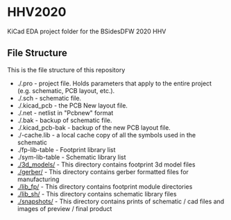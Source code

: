 # HHV2020

KiCad EDA project folder for the BSidesDFW 2020 HHV

## File Structure

This is the file structure of this repository

* ./<filename>.pro - project file. Holds parameters that apply to the entire project (e.g. schematic, PCB layout, etc.).
* ./<filename>.sch - schematic file.
* ./<filename>.kicad_pcb - the PCB New layout file.
* ./<filename>.net - netlist in "Pcbnew" format
* ./<filename>.bak - backup of schematic file.
* ./<filename>.kicad_pcb-bak - backup of the new PCB layout file.
* ./<filename>-cache.lib - a local cache copy of all the symbols used in the schematic
* ./fp-lib-table - Footprint library list
* ./sym-lib-table - Schematic library list
* [./3d_models/](/eda/prod/3d_models/) - This directory contains footprint 3d model files
* [./gerber/](/eda/prod/gerber/) - This directory contains gerber formatted files for manufacturing
* [./lib_fp/](/eda/prod/lib_fp/) - This directory contains footprint module directories
* [./lib_sh/](/eda/prod/lib_sh/) - This directory contains schematic library files
* [./snapshots/](/eda/prod/snapshots/) - This directory contains prints of schematic / cad files and images of preview / final product

